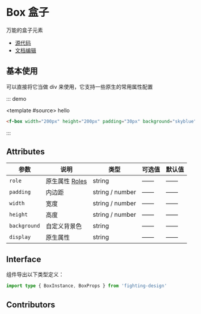 # Box 盒子

万能的盒子元素

- [源代码](https://github.com/FightingDesign/fighting-design/tree/master/packages/fighting-design/box)
- [文档编辑](https://github.com/FightingDesign/fighting-design/blob/master/docs/components/box.md)

## 基本使用

可以直接将它当做 div 来使用，它支持一些原生的常用属性配置

::: demo

<template #source>
<f-box width="200px" height="200px" padding="30px" background="skyblue">hello</f-box>
</template>

```html
<f-box width="200px" height="200px" padding="30px" background="skyblue">hello</f-box>
```

:::

## Attributes

| 参数         | 说明                                                                                    | 类型            | 可选值 | 默认值 |
| ------------ | --------------------------------------------------------------------------------------- | --------------- | ------ | ------ |
| `role`       | 原生属性 [Roles](https://developer.mozilla.org/en-US/docs/Web/Accessibility/ARIA/Roles) | string          | ——     | ——     |
| `padding`    | 内边距                                                                                  | string / number | ——     | ——     |
| `width`      | 宽度                                                                                    | string / number | ——     | ——     |
| `height`     | 高度                                                                                    | string / number | ——     | ——     |
| `background` | 自定义背景色                                                                            | string          | ——     | ——     |
| `display`    | 原生属性                                                                                | string          | ——     | ——     |

## Interface

组件导出以下类型定义：

```ts
import type { BoxInstance, BoxProps } from 'fighting-design'
```

## Contributors

<a href="https://github.com/Tyh2001" target="_blank">
  <f-avatar round src="https://avatars.githubusercontent.com/u/73180970?v=4" />
</a>
